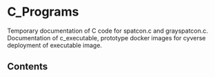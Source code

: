 # C_Programs
Temporary documentation of C code for spatcon.c and grayspatcon.c. 
Documentation of c_executable, prototype docker images for cyverse deployment of executable image.  

## Contents
